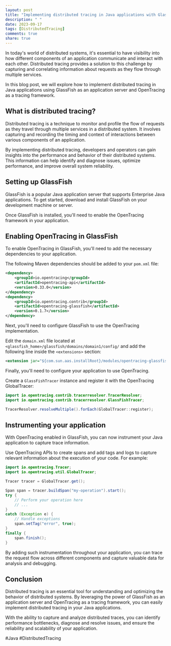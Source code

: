 ```yaml
---
layout: post
title: "Implementing distributed tracing in Java applications with GlassFish and OpenTracing"
description: " "
date: 2023-09-17
tags: [DistributedTracing]
comments: true
share: true
---
```


In today's world of distributed systems, it's essential to have visibility into how different components of an application communicate and interact with each other. Distributed tracing provides a solution to this challenge by capturing and correlating information about requests as they flow through multiple services.

In this blog post, we will explore how to implement distributed tracing in Java applications using GlassFish as an application server and OpenTracing as a tracing framework.

## What is distributed tracing?

Distributed tracing is a technique to monitor and profile the flow of requests as they travel through multiple services in a distributed system. It involves capturing and recording the timing and context of interactions between various components of an application.

By implementing distributed tracing, developers and operators can gain insights into the performance and behavior of their distributed systems. This information can help identify and diagnose issues, optimize performance, and improve overall system reliability.

## Setting up GlassFish

GlassFish is a popular Java application server that supports Enterprise Java applications. To get started, download and install GlassFish on your development machine or server.

Once GlassFish is installed, you'll need to enable the OpenTracing framework in your application.

## Enabling OpenTracing in GlassFish

To enable OpenTracing in GlassFish, you'll need to add the necessary dependencies to your application. 

The following Maven dependencies should be added to your `pom.xml` file:

```xml
<dependency>
    <groupId>io.opentracing</groupId>
    <artifactId>opentracing-api</artifactId>
    <version>0.33.0</version>
</dependency>
<dependency>
    <groupId>io.opentracing.contrib</groupId>
    <artifactId>opentracing-glassfish</artifactId>
    <version>0.1.7</version>
</dependency>
```

Next, you'll need to configure GlassFish to use the OpenTracing implementation. 

Edit the `domain.xml` file located at `<glassfish_home>/glassfish/domains/domain1/config/` and add the following line inside the `<extensions>` section:

```xml
<extension jar="${com.sun.aas.installRoot}/modules/opentracing-glassfish.jar" name="opentracing-glassfish" />
```

Finally, you'll need to configure your application to use OpenTracing. 

Create a `GlassFishTracer` instance and register it with the OpenTracing GlobalTracer:

```java
import io.opentracing.contrib.tracerresolver.TracerResolver;
import io.opentracing.contrib.tracerresolver.GlassFishTracer;

TracerResolver.resolveMultiple().forEach(GlobalTracer::register);
```

## Instrumenting your application

With OpenTracing enabled in GlassFish, you can now instrument your Java application to capture trace information. 

Use OpenTracing APIs to create spans and add tags and logs to capture relevant information about the execution of your code. For example:

```java
import io.opentracing.Tracer;
import io.opentracing.util.GlobalTracer;

Tracer tracer = GlobalTracer.get();

Span span = tracer.buildSpan("my-operation").start();
try {
    // Perform your operation here
    // ...
}
catch (Exception e) {
    // Handle exceptions
    span.setTag("error", true);
}
finally {
    span.finish();
}
```

By adding such instrumentation throughout your application, you can trace the request flow across different components and capture valuable data for analysis and debugging.

## Conclusion

Distributed tracing is an essential tool for understanding and optimizing the behavior of distributed systems. By leveraging the power of GlassFish as an application server and OpenTracing as a tracing framework, you can easily implement distributed tracing in your Java applications.

With the ability to capture and analyze distributed traces, you can identify performance bottlenecks, diagnose and resolve issues, and ensure the reliability and scalability of your application.

#Java #DistributedTracing